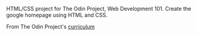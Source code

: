 HTML/CSS project for The Odin Project, Web Development 101.
Create the google homepage using HTML and CSS.

From The Odin Project's [curriculum](http://www.theodinproject.com/web-development-101/html-css)
